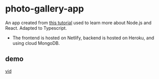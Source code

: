 # photo-gallery-app

An app created from [this tutorial](https://levelup.gitconnected.com/create-a-photo-gallery-app-using-mern-stack-826d7d926232) used to learn more about Node.js and React. Adapted to Typescript.

- The frontend is hosted on Netlify, backend is hosted on Heroku, and using cloud MongoDB.

## demo

[vid](https://user-images.githubusercontent.com/32963956/111075888-5a63a880-84c0-11eb-99cc-0b60b5a923bd.mp4)
